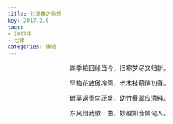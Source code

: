 ```yaml
---
title: 七律春之杂想
key: 2017.2.6
tags: 
- 2017年 
- 七律
categories: 律诗
---
```


<p align="center">四季轮回缘当今，旧寒梦尽又归新。
</p>
<p align="center">早梅花放傲冷雨，老木枝萌俏初春。
</p>
<p align="center">嫩草返青向茂盛，幼竹叠翠应清纯。
</p>
<p align="center">东风借我歌一曲，妙趣知音属何人。
</p>
